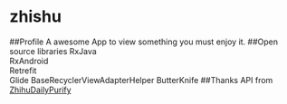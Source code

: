 # zhishu
##Profile
A awesome App to view something you must enjoy it.
##Open source libraries
RxJava  
RxAndroid  
Retrefit  
Glide
BaseRecyclerViewAdapterHelper
ButterKnife
##Thanks
API from [ZhihuDailyPurify](https://github.com/izzyleung/ZhihuDailyPurify)

